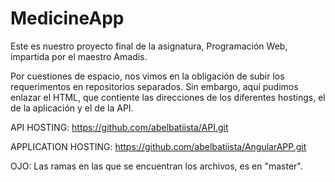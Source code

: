 # MedicineApp
Este es nuestro proyecto final de la asignatura, Programación Web, impartida por el maestro Amadis.

Por cuestiones de espacio, nos vimos en la obligación de subir los requerimentos en repositorios separados.
Sin embargo, aquí pudimos enlazar el HTML, que contiente las direcciones de los diferentes hostings, el de la aplicación y el de la API.

API HOSTING:
https://github.com/abelbatiista/API.git

APPLICATION HOSTING:
https://github.com/abelbatiista/AngularAPP.git

OJO: Las ramas en las que se encuentran los archivos, es en "master".
